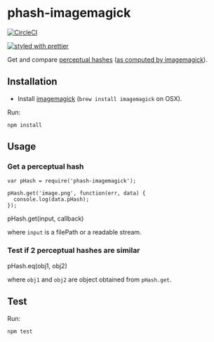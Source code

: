 # phash-imagemagick

[![CircleCI](https://circleci.com/gh/scienceai/phash-imagemagick.svg?style=svg)](https://circleci.com/gh/scienceai/phash-imagemagick)

[![styled with prettier](https://img.shields.io/badge/styled_with-prettier-ff69b4.svg)](https://github.com/prettier/prettier)

Get and compare [perceptual hashes](http://en.wikipedia.org/wiki/Perceptual_hashing) ([as computed by imagemagick](http://www.fmwconcepts.com/misc_tests/perceptual_hash_test_results_510/index.html)).


## Installation

- Install [imagemagick](http://www.imagemagick.org/) (```brew install imagemagick``` on OSX).

Run:

    npm install



## Usage


### Get a perceptual hash

```
var pHash = require('phash-imagemagick');

pHash.get('image.png', function(err, data) {
  console.log(data.pHash);
});

```

pHash.get(input, callback)

where `input` is a filePath or a readable stream.


### Test if 2 perceptual hashes are similar

pHash.eq(obj1, obj2)

where `obj1` and `obj2` are object obtained from `pHash.get`.

## Test

Run:

    npm test
